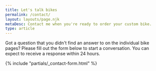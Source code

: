 ```yaml
---
title: Let's talk bikes
permalink: /contact/
layout: layouts/page.njk
metaDesc: Contact me when you're ready to order your custom bike.
type: article
---
```


Got a question that you didn't find an answer to on the individual bike pages? Please fill out the form below to start a conversation. You can expect to receive a response within 24 hours. 

{% include "partials/_contact-form.html" %}



